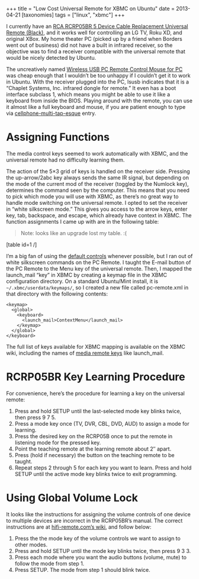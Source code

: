 +++
title = "Low Cost Universal Remote for XBMC on Ubuntu"
date = 2013-04-21
[taxonomies]
tags = ["linux", "xbmc"]
+++

I currently have an [RCA RCRP05BR 5 Device Cable Replacement Universal Remote (Black)](http://www.amazon.com/gp/product/B0028IKXLS/ref=as_li_qf_sp_asin_tl?ie=UTF8&camp=1789&creative=9325&creativeASIN=B0028IKXLS&linkCode=as2&tag=louissimonsco-20), and it works well for controlling an LG TV, Roku XD, and original XBox.  My home theater PC (picked up by a friend when Borders went out of business) did not have a built in infrared receiver, so the objective was to find a receiver compatible with the universal remote that would be nicely detected by Ubuntu.

<!-- more -->

The uncreatively named [Wireless USB PC Remote Control Mouse for PC](http://www.amazon.com/gp/product/B001M56DI0/ref=as_li_qf_sp_asin_tl?ie=UTF8&camp=1789&creative=9325&creativeASIN=B001M56DI0&linkCode=as2&tag=louissimonsco-20) was cheap enough that I wouldn’t  be too unhappy if I couldn’t get it to work in Ubuntu. With the receiver plugged into the PC, lsusb indicates that it is a “Chaplet Systems, Inc. infrared dongle for remote.”  It even has a boot interface subclass 1, which means you might be able to use it like a keyboard from inside the BIOS.  Playing around with the remote, you can use it almost like a full keyboard and mouse, if you are patient enough to type via [cellphone-multi-tap-esque](http://en.wikipedia.org/wiki/Multi-tap) entry.

# Assigning Functions

The media control keys seemed to work automatically with XBMC, and the universal remote had no difficulty learning them.

The action of the 5×3 grid of keys is handled on the receiver side.  Pressing the up-arrow/2abc key always sends the same IR signal, but depending on the mode of the current mod of the receiver (toggled by the Numlock key), determines the command seen by the computer.  This means that you need to pick which mode you will use with XBMC, as there’s no great way to handle mode switching on the universal remote.  I opted to set the receiver in “white silkscreen mode.”  This gives you access to the arrow keys, enter key, tab, backspace, and escape, which already have context in XBMC.  The function assignments I came up with are in the following table:

> Note: looks like an upgrade lost my table. :(

[table id=1 /]

I’m a big fan of using the [default controls](http://wiki.xbmc.org/index.php?title=Keyboard#Common_default_keyboard_controls) whenever possible, but I ran out of white silkscreen commands on the PC Remote. I taught the E-mail button of the PC Remote to the Menu key of the universal remote.  Then, I mapped the launch_mail “key” in XBMC by creating a keymap file in the XBMC configuration directory.  On a standard Ubuntu/Mint install, it is `~/.xbmc/userdata/keymaps/`, so I created a new file called pc-remote.xml in that directory with the following contents:

```
<keymap>
  <global>
    <keyboard>
      <launch_mail>ContextMenu</launch_mail>
    </keymap>
  </global>
</keyboard>
```

The full list of keys available for XBMC mapping is available on the XBMC wiki, including the names of [media remote keys](http://wiki.xbmc.org/index.php?title=Keymap#Media_keyboards.2Fremotes) like launch_mail.

# RCRP05BR Key Learning Procedure

For convenience, here’s the procedure for learning a key on the universal remote:

1. Press and hold SETUP until the last-selected mode key blinks twice, then press 9 7 5.
2. Press a mode key once (TV, DVR, CBL, DVD, AUD) to assign a mode for learning.
3. Press the desired key on the RCRP05B once to put the remote in listening mode for the pressed key.
4. Point the teaching remote at the learning remote about 2″ apart.
5. Press (hold if necessary) the button on the teaching remote to be taught.
6. Repeat steps 2 through 5 for each key you want to learn.  Press and hold SETUP until the active mode key blinks twice to exit programming.

# Using Global Volume Lock

It looks like the instructions for assigning the volume controls of one device to multiple devices are incorrect in the RCRP05BR’s manual.  The correct instructions are at [hifi-remote.com’s wiki](http://www.hifi-remote.com/wiki/index.php?title=VPT_Style_2), and follow below:

1. Press the the mode key of the volume controls we want to assign to other modes.
2. Press and hold SETUP until the mode key blinks twice, then press 9 3 3.
3. Press each mode where you want the audio buttons (volume, mute) to follow the mode from step 1.
4. Press SETUP.  The mode from step 1 should blink twice.

